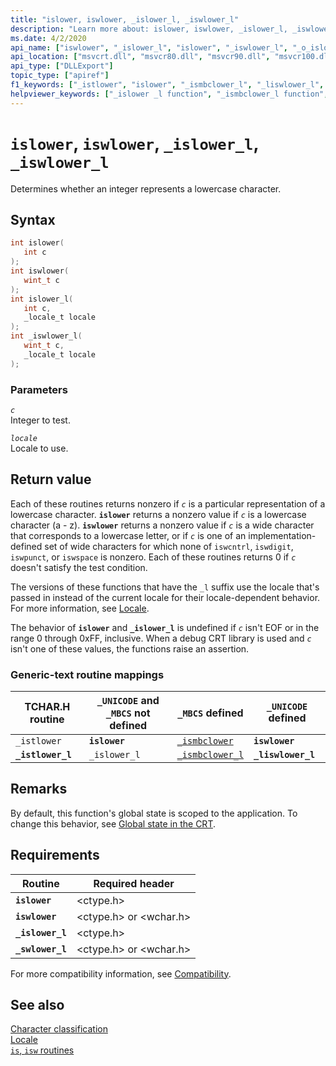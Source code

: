 ```yaml
---
title: "islower, iswlower, _islower_l, _iswlower_l"
description: "Learn more about: islower, iswlower, _islower_l, _iswlower_l"
ms.date: 4/2/2020
api_name: ["iswlower", "_islower_l", "islower", "_iswlower_l", "_o_islower", "_o_iswlower"]
api_location: ["msvcrt.dll", "msvcr80.dll", "msvcr90.dll", "msvcr100.dll", "msvcr100_clr0400.dll", "msvcr110.dll", "msvcr110_clr0400.dll", "msvcr120.dll", "msvcr120_clr0400.dll", "ucrtbase.dll", "api-ms-win-crt-string-l1-1-0.dll", "ntoskrnl.exe"]
api_type: ["DLLExport"]
topic_type: ["apiref"]
f1_keywords: ["_istlower", "islower", "_ismbclower_l", "_liswlower_l", "_istlower_l", "_iswlower_l", "_islower _l", "_islower_l", "iswlower"]
helpviewer_keywords: ["_islower _l function", "_ismbclower_l function", "islower function", "_iswlower_l function", "_liswlower_l function", "_istlower_l function", "istlower function", "_istlower function", "iswlower function", "_islower_l function"]
---
```

# `islower`, `iswlower`, `_islower_l`, `_iswlower_l`

Determines whether an integer represents a lowercase character.

## Syntax

```C
int islower(
   int c
);
int iswlower(
   wint_t c
);
int islower_l(
   int c,
   _locale_t locale
);
int _iswlower_l(
   wint_t c,
   _locale_t locale
);
```

### Parameters

*`c`*\
Integer to test.

*`locale`*\
Locale to use.

## Return value

Each of these routines returns nonzero if *`c`* is a particular representation of a lowercase character. **`islower`** returns a nonzero value if *`c`* is a lowercase character (a - z). **`iswlower`** returns a nonzero value if *`c`* is a wide character that corresponds to a lowercase letter, or if *`c`* is one of an implementation-defined set of wide characters for which none of `iswcntrl`, `iswdigit`, `iswpunct`, or `iswspace` is nonzero. Each of these routines returns 0 if *`c`* doesn't satisfy the test condition.

The versions of these functions that have the `_l` suffix use the locale that's passed in instead of the current locale for their locale-dependent behavior. For more information, see [Locale](../locale.md).

The behavior of **`islower`** and **`_islower_l`** is undefined if *`c`* isn't EOF or in the range 0 through 0xFF, inclusive. When a debug CRT library is used and *`c`* isn't one of these values, the functions raise an assertion.

### Generic-text routine mappings

| TCHAR.H routine | `_UNICODE` and `_MBCS` not defined | `_MBCS` defined | `_UNICODE` defined |
|---|---|---|---|
| `_istlower` | **`islower`** | [`_ismbclower`](ismbclower-ismbclower-l-ismbcupper-ismbcupper-l.md) | **`iswlower`** |
| **`_istlower_l`** | `_islower_l` | [`_ismbclower_l`](ismbclower-ismbclower-l-ismbcupper-ismbcupper-l.md) | **`_liswlower_l`** |

## Remarks

By default, this function's global state is scoped to the application. To change this behavior, see [Global state in the CRT](../global-state.md).

## Requirements

| Routine | Required header |
|---|---|
| **`islower`** | \<ctype.h> |
| **`iswlower`** | \<ctype.h> or \<wchar.h> |
| **`_islower_l`** | \<ctype.h> |
| **`_swlower_l`** | \<ctype.h> or \<wchar.h> |

For more compatibility information, see [Compatibility](../compatibility.md).

## See also

[Character classification](../character-classification.md)\
[Locale](../locale.md)\
[`is`, `isw` routines](../is-isw-routines.md)

